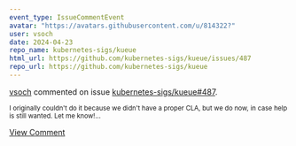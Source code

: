 ```yaml
---
event_type: IssueCommentEvent
avatar: "https://avatars.githubusercontent.com/u/814322?"
user: vsoch
date: 2024-04-23
repo_name: kubernetes-sigs/kueue
html_url: https://github.com/kubernetes-sigs/kueue/issues/487
repo_url: https://github.com/kubernetes-sigs/kueue
---
```


<a href='https://github.com/vsoch' target='_blank'>vsoch</a> commented on issue <a href='https://github.com/kubernetes-sigs/kueue/issues/487' target='_blank'>kubernetes-sigs/kueue#487</a>.

<small>I originally couldn't do it because we didn't have a proper CLA, but we do now, in case help is still wanted. Let me know!...</small>

<a href='https://github.com/kubernetes-sigs/kueue/issues/487' target='_blank'>View Comment</a>